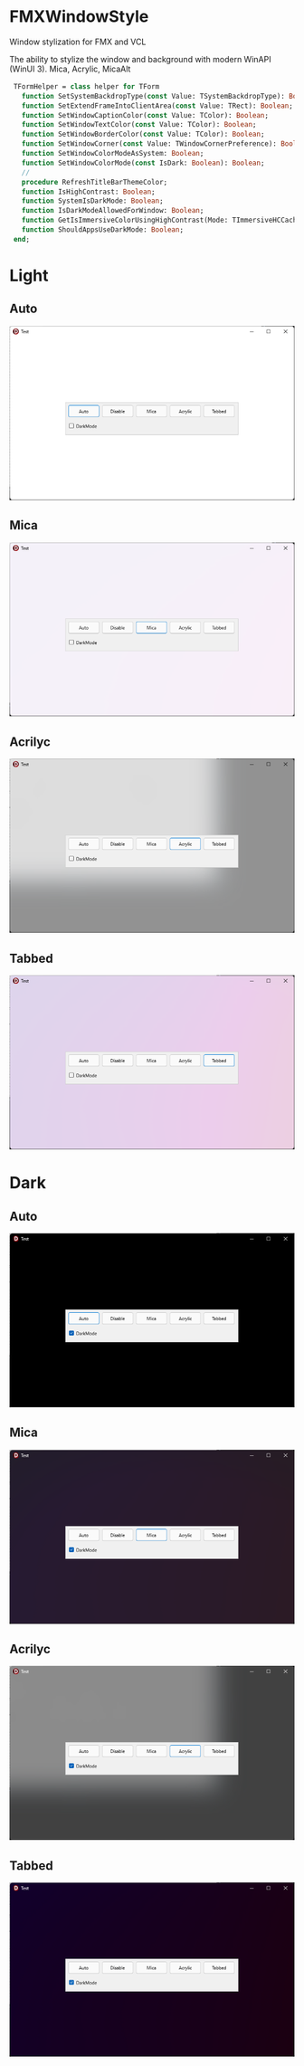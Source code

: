 # FMXWindowStyle
 Window stylization for FMX and VCL

 The ability to stylize the window and background with modern WinAPI (WinUI 3). Mica, Acrylic, MicaAlt

 ```pascal
  TFormHelper = class helper for TForm
    function SetSystemBackdropType(const Value: TSystemBackdropType): Boolean;
    function SetExtendFrameIntoClientArea(const Value: TRect): Boolean;
    function SetWindowCaptionColor(const Value: TColor): Boolean;
    function SetWindowTextColor(const Value: TColor): Boolean;
    function SetWindowBorderColor(const Value: TColor): Boolean;
    function SetWindowCorner(const Value: TWindowCornerPreference): Boolean;
    function SetWindowColorModeAsSystem: Boolean;
    function SetWindowColorMode(const IsDark: Boolean): Boolean;
    //
    procedure RefreshTitleBarThemeColor;
    function IsHighContrast: Boolean;
    function SystemIsDarkMode: Boolean;
    function IsDarkModeAllowedForWindow: Boolean;
    function GetIsImmersiveColorUsingHighContrast(Mode: TImmersiveHCCacheMode): Boolean;
    function ShouldAppsUseDarkMode: Boolean;
  end;
```

# Light

## Auto

![Preview](https://github.com/HemulGM/DelphiWindowStyle/blob/main/Media/2024-06-12%20(1).png?raw=true)

## Mica

![Preview](https://github.com/HemulGM/DelphiWindowStyle/blob/main/Media/2024-06-12%20(3).png?raw=true)

## Acrilyc

![Preview](https://github.com/HemulGM/DelphiWindowStyle/blob/main/Media/2024-06-12%20(4).png?raw=true)

## Tabbed

![Preview](https://github.com/HemulGM/DelphiWindowStyle/blob/main/Media/2024-06-12%20(5).png?raw=true)

# Dark

## Auto

![Preview](https://github.com/HemulGM/DelphiWindowStyle/blob/main/Media/2024-06-12%20(9).png?raw=true)

## Mica

![Preview](https://github.com/HemulGM/DelphiWindowStyle/blob/main/Media/2024-06-12%20(8).png?raw=true)

## Acrilyc

![Preview](https://github.com/HemulGM/DelphiWindowStyle/blob/main/Media/2024-06-12%20(7).png?raw=true)

## Tabbed

![Preview](https://github.com/HemulGM/DelphiWindowStyle/blob/main/Media/2024-06-12%20(6).png?raw=true)
